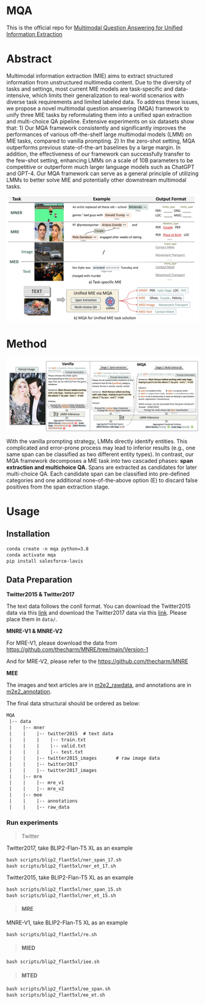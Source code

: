 # <centering> MQA

This is the official repo for [Multimodal Question Answering for Unified Information Extraction](https://arxiv.org/abs/2310.03017)

# Abstract

Multimodal information extraction (MIE) aims to extract structured information from unstructured multimedia content. Due to the diversity of tasks and settings, most current MIE models are task-specific and data-intensive, which limits their generalization to real-world scenarios with diverse task requirements and limited labeled data. To address these issues, we propose a novel multimodal question answering (MQA) framework to unify three MIE tasks by reformulating them into a unified span extraction and multi-choice QA pipeline. Extensive experiments on six datasets show that: 1) Our MQA framework consistently and significantly improves the performances of various off-the-shelf large multimodal models (LMM) on MIE tasks, compared to vanilla prompting. 2) In the zero-shot setting, MQA outperforms previous state-of-the-art baselines by a large margin. In addition, the effectiveness of our framework can successfully transfer to the few-shot setting, enhancing LMMs on a scale of 10B parameters to be competitive or outperform much larger language models such as ChatGPT and GPT-4. Our MQA framework can serve as a general principle of utilizing LMMs to better solve MIE and potentially other downstream multimodal tasks.

![image-20240310231907687](./imgs/image-20240310231907687.png)



# Method

![image-20240310232122683](./imgs/image-20240310232122684)

With the vanilla prompting strategy, LMMs directly identify entities. This complicated and error-prone process may lead to inferior results (e.g., one same span can be classified as two different entity types). In contrast, our MQA framework decomposes a MIE task into two cascaded phases: **span extraction and multichoice QA**. Spans are extracted as candidates for later multi-choice QA. Each candidate span can be classified into pre-defined categories and one additional none-of-the-above option (E) to discard false positives from the span extraction stage.





# Usage



## Installation

```
conda create -n mqa python=3.8
conda activate mqa
pip install salesforce-lavis
```



## Data Preparation

**Twitter2015 & Twitter2017**

The text data follows the conll format. You can download the Twitter2015 data via this [link](https://drive.google.com/file/d/1qAWrV9IaiBadICFb7mAreXy3llao_teZ/view?usp=sharing) and download the Twitter2017 data via this [link](https://drive.google.com/file/d/1ogfbn-XEYtk9GpUECq1-IwzINnhKGJqy/view?usp=sharing). Please place them in `data/`.

**MNRE-V1 & MNRE-V2**

For MRE-V1, please download the data from https://github.com/thecharm/MNRE/tree/main/Version-1

And for MRE-V2, please refer to the https://github.com/thecharm/MNRE

**MEE**

The images and text articles are in [m2e2_rawdata](https://drive.google.com/file/d/1xtFMjt_eYgeBts5rBomOWbPo7wV_mnhy/view?usp=sharing), and annotations are in [m2e2_annotation](http://blender.cs.illinois.edu/software/m2e2/m2e2_v0.1/m2e2_annotations.zip).



The final data structural should be ordered as below:

```
MQA
 |-- data
 |    |-- mner
 |    |    |-- twitter2015  # text data
 |    |    |    |-- train.txt
 |    |    |    |-- valid.txt
 |    |    |    |-- test.txt
 |    |    |-- twitter2015_images       # raw image data
 |    |    |-- twitter2017
 |    |    |-- twitter2017_images
 |    |-- mre
 |    |    |-- mre_v1         
 |    |    |-- mre_v2   
 |    |-- mee
 |    |    |-- annotations       
 |    |    |-- raw_data     
```



### Run experiments

> Twitter

Twitter2017, take BLIP2-Flan-T5 XL as an example

```
bash scripts/blip2_flant5xl/ner_span_17.sh
bash scripts/blip2_flant5xl/ner_et_17.sh
```

Twitter2015, take BLIP2-Flan-T5 XL as an example

```
bash scripts/blip2_flant5xl/ner_span_15.sh
bash scripts/blip2_flant5xl/ner_et_15.sh
```



> #### MRE

MNRE-V1, take BLIP2-Flan-T5 XL as an example

```
bash scripts/blip2_flant5xl/re.sh
```



> #### MIED

```
bash scripts/blip2_flant5xl/iee.sh
```



> #### MTED

```
bash scripts/blip2_flant5xl/ee_span.sh
bash scripts/blip2_flant5xl/ee_et.sh
```

